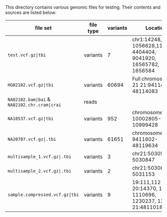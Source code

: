 This directory contains various genomic files for testing. Their contents and sources are listed below:

| file set                                      | file type | variants | Location                                                              | samples                         | Source |
|-----------------------------------------------|-----------|----------|-----------------------------------------------------------------------|---------------------------------|--------|
| `test.vcf.gz\|tbi`                            | variants  | 7        | chr1:14248, 1056628,1107718, 4404404, 9041920, 16565782, 1656584      | 2: sample_normal, sample_tumour | 1000G  |
| `HG02102.vcf.gz\|tbi`                         | variants  | 60694    | Full chromosome 21 21:9411410-48114083                                | 1: HG02102                      | 1000G  |
| `NA02102.bam\|bai` & `NA02102.chr.cram\|crai` | reads     |          |                                                                       |                                 | 1000G  |
| `NA18537.vcf.gz\|tbi`                         | variants  | 952      | chromosome 21 21: 10002805-10999428                                   | 1: NA18537                      | 1000G  |
| `NA20787.vcf.gz\|.tbi`                        | variants  | 61651    | chromosome 21 21: 9411602-48119634                                    | 1: NA20787                      | 1000G  |
| `multisample_1.vcf.gz\|.tbi`                  | variants  | 3        | chr21:5030551-5030847                                                 | 2: NORMAL & TUMOR               |        |
| `multisample_2.vcf.gz\|.tbi`                  | variants  | 2        | chr21:5030847-5031153                                                 | 2: NORMAL & TUMOR               |        |
| `sample.compressed.vcf.gz\|tbi`               | variants  | 9        | 19:111,112 20:14370, 1733, 1110696, 1230237, 1234567 21:48110183 X:10 | 3: NA00001, NA00002, NA00003    |        |
